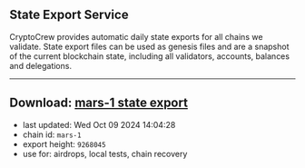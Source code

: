 ## State Export Service
CryptoCrew provides automatic daily state exports for all chains we validate. State export files can be used as genesis files and are a snapshot of the current blockchain state, including all validators, accounts, balances and delegations.

---
**Download: [mars-1 state export](https://dl-eu2.ccvalidators.com/SERVICE/mars/mars-1_export_9268045.json)**
---

- last updated: Wed Oct 09 2024 14:04:28
- chain id: `mars-1`
- export height: `9268045`
- use for: airdrops, local tests, chain recovery
